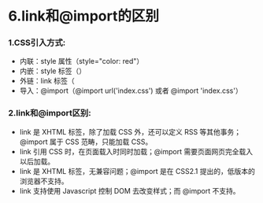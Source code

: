 # 6.link和@import的区别

### 1.CSS引入方式:

- 内联：style 属性（style="color: red"）
- 内嵌：style 标签（<style></style>）
- 外链：link 标签（<link href="index.css">
- 导入：@import（@import url('index.css') 或者 @import 'index.css'）

### 2.link和@import区别:

- link 是 XHTML 标签，除了加载 CSS 外，还可以定义 RSS 等其他事务；@import 属于 CSS 范畴，只能加载 CSS。
- link 引用 CSS 时，在页面载入时同时加载；@import 需要页面网页完全载入以后加载。
- link 是 XHTML 标签，无兼容问题；@import 是在 CSS2.1 提出的，低版本的浏览器不支持。
- link 支持使用 Javascript 控制 DOM 去改变样式；而 @import 不支持。
